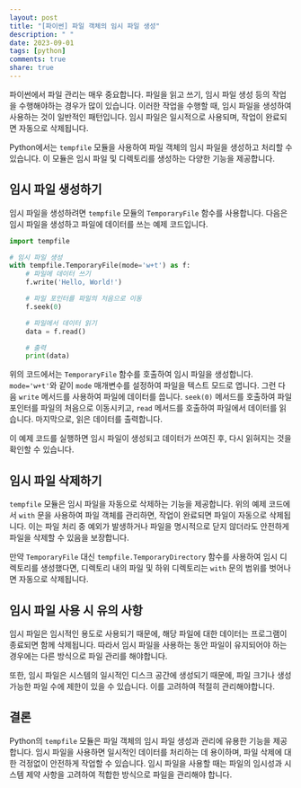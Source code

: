 ```yaml
---
layout: post
title: "[파이썬] 파일 객체의 임시 파일 생성"
description: " "
date: 2023-09-01
tags: [python]
comments: true
share: true
---
```


파이썬에서 파일 관리는 매우 중요합니다. 파일을 읽고 쓰기, 임시 파일 생성 등의 작업을 수행해야하는 경우가 많이 있습니다. 이러한 작업을 수행할 때, 임시 파일을 생성하여 사용하는 것이 일반적인 패턴입니다. 임시 파일은 일시적으로 사용되며, 작업이 완료되면 자동으로 삭제됩니다. 

Python에서는 `tempfile` 모듈을 사용하여 파일 객체의 임시 파일을 생성하고 처리할 수 있습니다. 이 모듈은 임시 파일 및 디렉토리를 생성하는 다양한 기능을 제공합니다. 

## 임시 파일 생성하기

임시 파일을 생성하려면 `tempfile` 모듈의 `TemporaryFile` 함수를 사용합니다. 다음은 임시 파일을 생성하고 파일에 데이터를 쓰는 예제 코드입니다.

```python
import tempfile

# 임시 파일 생성
with tempfile.TemporaryFile(mode='w+t') as f:
    # 파일에 데이터 쓰기
    f.write('Hello, World!')

    # 파일 포인터를 파일의 처음으로 이동
    f.seek(0)

    # 파일에서 데이터 읽기
    data = f.read()

    # 출력
    print(data)
```

위의 코드에서는 `TemporaryFile` 함수를 호출하여 임시 파일을 생성합니다. `mode='w+t'`와 같이 `mode` 매개변수를 설정하여 파일을 텍스트 모드로 엽니다. 그런 다음 `write` 메서드를 사용하여 파일에 데이터를 씁니다. `seek(0)` 메서드를 호출하여 파일 포인터를 파일의 처음으로 이동시키고, `read` 메서드를 호출하여 파일에서 데이터를 읽습니다. 마지막으로, 읽은 데이터를 출력합니다.

이 예제 코드를 실행하면 임시 파일이 생성되고 데이터가 쓰여진 후, 다시 읽혀지는 것을 확인할 수 있습니다.

## 임시 파일 삭제하기

`tempfile` 모듈은 임시 파일을 자동으로 삭제하는 기능을 제공합니다. 위의 예제 코드에서 `with` 문을 사용하여 파일 객체를 관리하면, 작업이 완료되면 파일이 자동으로 삭제됩니다. 이는 파일 처리 중 예외가 발생하거나 파일을 명시적으로 닫지 않더라도 안전하게 파일을 삭제할 수 있음을 보장합니다.

만약 `TemporaryFile` 대신 `tempfile.TemporaryDirectory` 함수를 사용하여 임시 디렉토리를 생성했다면, 디렉토리 내의 파일 및 하위 디렉토리는 `with` 문의 범위를 벗어나면 자동으로 삭제됩니다. 

## 임시 파일 사용 시 유의 사항

임시 파일은 임시적인 용도로 사용되기 때문에, 해당 파일에 대한 데이터는 프로그램이 종료되면 함께 삭제됩니다. 따라서 임시 파일을 사용하는 동안 파일이 유지되어야 하는 경우에는 다른 방식으로 파일 관리를 해야합니다.

또한, 임시 파일은 시스템의 일시적인 디스크 공간에 생성되기 때문에, 파일 크기나 생성 가능한 파일 수에 제한이 있을 수 있습니다. 이를 고려하여 적절히 관리해야합니다.

## 결론

Python의 `tempfile` 모듈은 파일 객체의 임시 파일 생성과 관리에 유용한 기능을 제공합니다. 임시 파일을 사용하면 일시적인 데이터를 처리하는 데 용이하며, 파일 삭제에 대한 걱정없이 안전하게 작업할 수 있습니다. 임시 파일을 사용할 때는 파일의 임시성과 시스템 제약 사항을 고려하여 적합한 방식으로 파일을 관리해야 합니다.